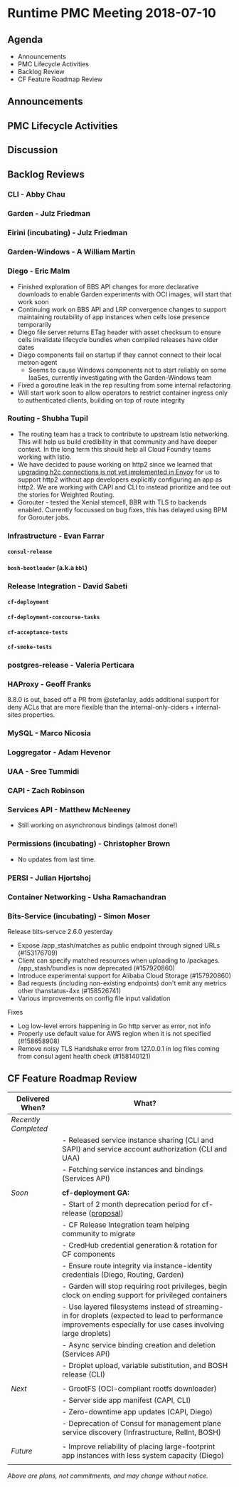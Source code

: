 # Runtime PMC Meeting 2018-07-10

## Agenda

* Announcements
* PMC Lifecycle Activities
* Backlog Review
* CF Feature Roadmap Review


## Announcements


## PMC Lifecycle Activities


## Discussion


## Backlog Reviews

### CLI - Abby Chau


### Garden - Julz Friedman


### Eirini (incubating) - Julz Friedman


### Garden-Windows - A William Martin


### Diego - Eric Malm

- Finished exploration of BBS API changes for more declarative downloads to enable Garden experiments with OCI images, will start that work soon
- Continuing work on BBS API and LRP convergence changes to support maintaining routability of app instances when cells lose presence temporarily
- Diego file server returns ETag header with asset checksum to ensure cells invalidate lifecycle bundles when compiled releases have older dates
- Diego components fail on startup if they cannot connect to their local metron agent
  - Seems to cause Windows components not to start reliably on some IaaSes, currently investigating with the Garden-Windows team
- Fixed a goroutine leak in the rep resulting from some internal refactoring
- Will start work soon to allow operators to restrict container ingress only to authenticated clients, building on top of route integrity


### Routing - Shubha Tupil
- The routing team has a track to contribute to upstream Istio networking. This will help us build credibility in that community and have deeper context. In the long term this should help all Cloud Foundry teams working with Istio. 
- We have decided to pause working on http2 since we learned that [upgrading h2c connections is not yet implemented in Envoy](https://github.com/envoyproxy/envoy/issues/1502) for us to support http2 without app developers explicitly configuring an app as http2. We are working with CAPI and CLI to instead prioritize and tee out the stories for Weighted Routing. 
- Gorouter - tested the Xenial stemcell, BBR with TLS to backends enabled. Currently foccussed on bug fixes, this has delayed using BPM for Gorouter jobs. 


### Infrastructure - Evan Farrar

#### `consul-release`


#### `bosh-bootloader` (a.k.a `bbl`)


### Release Integration - David Sabeti

#### `cf-deployment`


#### `cf-deployment-concourse-tasks`


#### `cf-acceptance-tests`


#### `cf-smoke-tests`



### postgres-release - Valeria Perticara


### HAProxy - Geoff Franks

8.8.0 is out, based off a PR from @stefanlay, adds additional support for deny ACLs that are more flexible than the internal-only-ciders + internal-sites properties.

### MySQL - Marco Nicosia


### Loggregator - Adam Hevenor


### UAA - Sree Tummidi


### CAPI - Zach Robinson


### Services API - Matthew McNeeney

* Still working on asynchronous bindings (almost done!)


### Permissions (incubating) - Christopher Brown

* No updates from last time.


### PERSI - Julian Hjortshoj


### Container Networking - Usha Ramachandran


### Bits-Service (incubating) - Simon Moser

Release bits-servce 2.6.0 yesterday 

- Expose /app_stash/matches as public endpoint through signed URLs (#153176709)
- Client can specify matched resources when uploading to /packages. /app_stash/bundles is now deprecated (#157920860)
- Introduce experimental support for Alibaba Cloud Storage (#157920860)
- Bad requests (including non-existing endpoints) don't emit any metrics other thanstatus-4xx (#158526741)
- Various improvements on config file input validation

Fixes

- Log low-level errors happening in Go http server as error, not info
- Properly use default value for AWS region when it is not specified (#158658908)
- Remove noisy TLS Handshake error from 127.0.0.1 in log files coming from consul agent health check (#158140121)

## CF Feature Roadmap Review



Delivered When? | What?
------|------
*Recently Completed* |
|| - Released service instance sharing (CLI and SAPI) and service account authorization (CLI and UAA)
|| - Fetching service instances and bindings (Services API)
||
*Soon* | **cf-deployment GA:**
|| - Start of 2 month deprecation period for cf-release ([proposal](https://docs.google.com/document/d/1KLl4UIQbl92SvYom4fO-LcEoMK1D45KmjA988MwnOR4/edit?usp=sharing))
|| - CF Release Integration team helping community to migrate
|| - CredHub credential generation & rotation for CF components
|| - Ensure route integrity via instance-identity credentials (Diego, Routing, Garden)
|| - Garden will stop requiring root privileges, begin clock on ending support for privileged containers
|| - Use layered filesystems instead of streaming-in for droplets (expected to lead to performance improvements especially for use cases involving large droplets)
|| - Async service binding creation and deletion (Services API)
|| - Droplet upload, variable substitution, and BOSH release (CLI)
||
*Next* | - GrootFS (OCI-compliant rootfs downloader)
|| - Server side app manifest (CAPI, CLI)
|| - Zero-downtime app updates (CAPI, Diego)
|| - Deprecation of Consul for management plane service discovery (Infrastructure, RelInt, BOSH)
||
*Future* | - Improve reliability of placing large-footprint app instances with less system capacity (Diego)
||

*Above are plans, not commitments, and may change without notice.*
